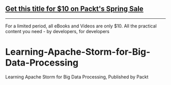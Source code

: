 ## [Get this title for $10 on Packt's Spring Sale](https://www.packt.com/V05599?utm_source=github&utm_medium=packt-github-repo&utm_campaign=spring_10_dollar_2022)
-----
For a limited period, all eBooks and Videos are only $10. All the practical content you need \- by developers, for developers

# Learning-Apache-Storm-for-Big-Data-Processing
Learning Apache Storm for Big Data Processing, Published by Packt
